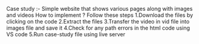 Case study :- Simple website that shows various pages along with images and videos 
How to implement ?
Follow these steps 
1.Download the files by clicking on the code
2.Extract the files 
3.Transfer the video in vid file into images file and save it 
4.Check for any path errors in the html code using VS code 
5.Run case-study file using live server 
